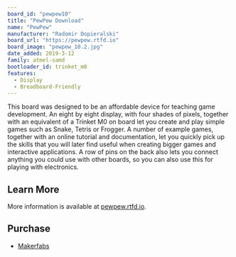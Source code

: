 ```yaml
---
board_id: "pewpew10"
title: "PewPew Download"
name: "PewPew"
manufacturer: "Radomir Dopieralski"
board_url: "https://pewpew.rtfd.io"
board_image: "pewpew_10.2.jpg"
date_added: 2019-3-12
family: atmel-samd
bootloader_id: trinket_m0
features:
  - Display
  - Breadboard-Friendly
---
```


This board was designed to be an affordable device for teaching game
development. An eight by eight display, with four shades of pixels, together
with an equivalent of a Trinket M0 on board let you create and play simple
games such as Snake, Tetris or Frogger. A number of example games, together
with an online tutorial and documentation, let you quickly pick up the skills
that you will later find useful when creating bigger games and interactive
applications. A row of pins on the back also lets you connect anything you
could use with other boards, so you can also use this for playing with
electronics.

## Learn More
More information is available at [pewpew.rtfd.io](https://pewpew.rtfd.io).

## Purchase
* [Makerfabs](https://www.makerfabs.com/pewpew-standalone.html)
